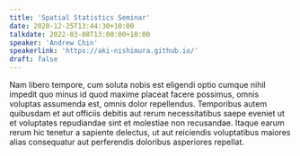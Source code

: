 ```yaml
---
title: 'Spatial Statistics Seminar'
date: 2020-12-25T13:44:30+10:00
talkdate: 2022-03-08T13:00:00+10:00
speaker: 'Andrew Chin'
speakerlink: 'https://aki-nishimura.github.io/'
draft: false
---
```


Nam libero tempore, cum soluta nobis est eligendi optio cumque nihil impedit quo minus id quod maxime placeat facere possimus, omnis voluptas assumenda est, omnis dolor repellendus. Temporibus autem quibusdam et aut officiis debitis aut rerum necessitatibus saepe eveniet ut et voluptates repudiandae sint et molestiae non recusandae. Itaque earum rerum hic tenetur a sapiente delectus, ut aut reiciendis voluptatibus maiores alias consequatur aut perferendis doloribus asperiores repellat.
